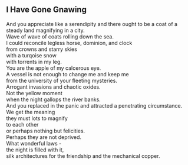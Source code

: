 I Have Gone Gnawing
-------------------
And you appreciate like a serendipity and there ought to be a coat of a steady land magnifying in a city.  
Wave of wave of coats rolling down the sea.  
I could reconcile legless horse, dominion, and clock  
from crowns and starry skies  
with a turqoise snow  
with torrents in my leg.  
You are the apple of my calcerous eye.  
A vessel is not enough to change me and keep me  
from the university of your fleeting mysteries.  
Arrogant invasions and chaotic oxides.  
Not the yellow moment  
when the night gallops the river banks.  
And you replaced in the panic and attracted a penetrating circumstance.  
We get the meaning  
they must lots to magnify  
to each other  
or perhaps nothing but felicities.  
Perhaps they are not deprived.  
What wonderful laws -  
the night is filled with it,  
silk architectures for the friendship and the mechanical copper.  
